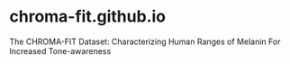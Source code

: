 # chroma-fit.github.io
The CHROMA-FIT Dataset: Characterizing Human Ranges of Melanin For Increased Tone-awareness
